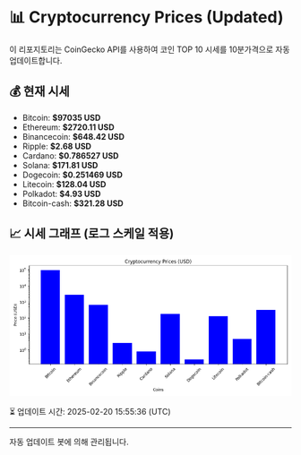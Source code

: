 
# 📊 Cryptocurrency Prices (Updated)

이 리포지토리는 CoinGecko API를 사용하여 코인 TOP 10 시세를 10분가격으로 자동 업데이트합니다.

## 💰 현재 시세
- Bitcoin: **$97035 USD**
- Ethereum: **$2720.11 USD**
- Binancecoin: **$648.42 USD**
- Ripple: **$2.68 USD**
- Cardano: **$0.786527 USD**
- Solana: **$171.81 USD**
- Dogecoin: **$0.251469 USD**
- Litecoin: **$128.04 USD**
- Polkadot: **$4.93 USD**
- Bitcoin-cash: **$321.28 USD**

## 📈 시세 그래프 (로그 스케일 적용)
![Crypto Prices](crypto_prices.png)

⏳ 업데이트 시간: 2025-02-20 15:55:36 (UTC)

---
자동 업데이트 봇에 의해 관리됩니다.
